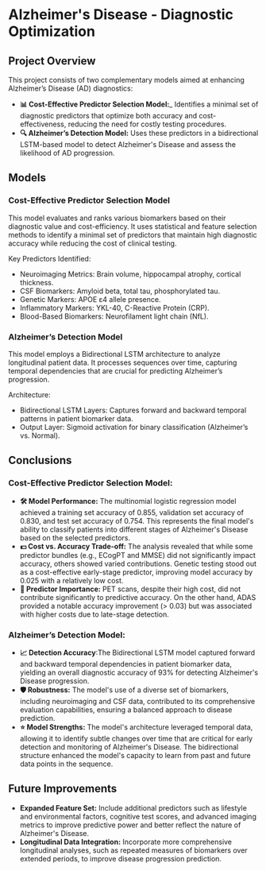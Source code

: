 # Alzheimer's Disease - Diagnostic Optimization

## Project Overview 

This project consists of two complementary models aimed at enhancing Alzheimer’s Disease (AD) diagnostics:

- __📊 Cost-Effective Predictor Selection Model:___ Identifies a minimal set of diagnostic predictors that optimize both accuracy and cost-effectiveness, reducing the need for costly testing procedures.
- __🔍 Alzheimer’s Detection Model:__ Uses these predictors in a bidirectional LSTM-based model to detect Alzheimer's Disease and assess the likelihood of AD progression.

## Models
### Cost-Effective Predictor Selection Model
This model evaluates and ranks various biomarkers based on their diagnostic value and cost-efficiency. It uses statistical and feature selection methods to identify a minimal set of predictors that maintain high diagnostic accuracy while reducing the cost of clinical testing.

Key Predictors Identified:

- Neuroimaging Metrics: Brain volume, hippocampal atrophy, cortical thickness.
- CSF Biomarkers: Amyloid beta, total tau, phosphorylated tau.
- Genetic Markers: APOE ε4 allele presence.
- Inflammatory Markers: YKL-40, C-Reactive Protein (CRP).
- Blood-Based Biomarkers: Neurofilament light chain (NfL).

### Alzheimer’s Detection Model
This model employs a Bidirectional LSTM architecture to analyze longitudinal patient data. It processes sequences over time, capturing temporal dependencies that are crucial for predicting Alzheimer’s progression.

Architecture:
- Bidirectional LSTM Layers: Captures forward and backward temporal patterns in patient biomarker data.
- Output Layer: Sigmoid activation for binary classification (Alzheimer’s vs. Normal).

## Conclusions
### Cost-Effective Predictor Selection Model:
- __🛠️ Model Performance:__ The multinomial logistic regression model achieved a training set accuracy of 0.855, validation set accuracy of 0.830, and test set accuracy of 0.754. This represents the final model's ability to classify patients into different stages of Alzheimer's Disease based on the selected predictors.
- __💵 Cost vs. Accuracy Trade-off:__ The analysis revealed that while some predictor bundles (e.g., ECogPT and MMSE) did not significantly impact accuracy, others showed varied contributions. Genetic testing stood out as a cost-effective early-stage predictor, improving model accuracy by 0.025 with a relatively low cost.
- __🧬 Predictor Importance:__ PET scans, despite their high cost, did not contribute significantly to predictive accuracy. On the other hand, ADAS provided a notable accuracy improvement (> 0.03) but was associated with higher costs due to late-stage detection.
  
### Alzheimer’s Detection Model:
- __📈 Detection Accuracy__:The Bidirectional LSTM model captured forward and backward temporal dependencies in patient biomarker data, yielding an overall diagnostic accuracy of 93% for detecting Alzheimer's Disease progression.
- __🛡️ Robustness:__ The model's use of a diverse set of biomarkers, including neuroimaging and CSF data, contributed to its comprehensive evaluation capabilities, ensuring a balanced approach to disease prediction.
- __⭐ Model Strengths:__ The model's architecture leveraged temporal data, allowing it to identify subtle changes over time that are critical for early detection and monitoring of Alzheimer's Disease. The bidirectional structure enhanced the model's capacity to learn from past and future data points in the sequence.

## Future Improvements 
- __Expanded Feature Set:__ Include additional predictors such as lifestyle and environmental factors, cognitive test scores, and advanced imaging metrics to improve predictive power and better reflect the nature of Alzheimer's Disease.
- __Longitudinal Data Integration:__ Incorporate more comprehensive longitudinal analyses, such as repeated measures of biomarkers over extended periods, to improve disease progression prediction.


